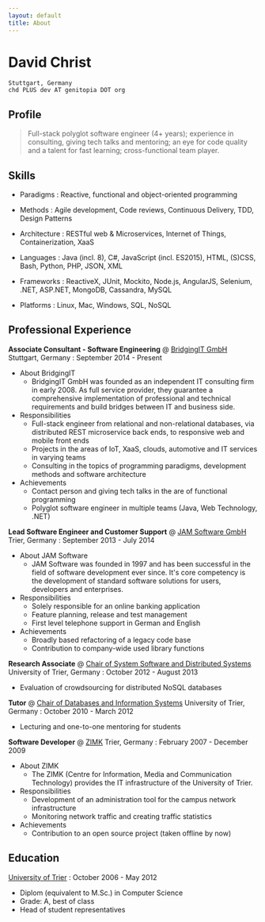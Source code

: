 ```yaml
---
layout: default
title: About
---
```

# David Christ

    Stuttgart, Germany
    chd PLUS dev AT genitopia DOT org


## Profile

> Full-stack polyglot software engineer (4+ years);
> experience in consulting, giving tech talks and mentoring;
> an eye for code quality and a talent for fast learning;
> cross-functional team player.


## Skills

* Paradigms
: Reactive, functional and object-oriented programming

* Methods
: Agile development, Code reviews, Continuous Delivery, TDD, Design Patterns

* Architecture
: RESTful web & Microservices, Internet of Things, Containerization, XaaS

* Languages
: Java (incl. 8), C#, JavaScript (incl. ES2015), HTML, (S)CSS, Bash, Python, PHP, JSON, XML

* Frameworks
: ReactiveX, JUnit, Mockito, Node.js, AngularJS, Selenium, .NET, ASP.NET, MongoDB, Cassandra, MySQL

* Platforms
: Linux, Mac, Windows, SQL, NoSQL


## Professional Experience

**Associate Consultant - Software Engineering**
@ [BridgingIT GmbH](http://www.bridging-it.de/) Stuttgart, Germany
:  September 2014 - Present
* About BridgingIT
  * BridgingIT GmbH was founded as an independent IT consulting firm in early 2008. As full service provider, they guarantee a comprehensive implementation of professional and technical requirements and build bridges between IT and business side.
* Responsibilities
  * Full-stack engineer from relational and non-relational databases, via distributed REST microservice back ends, to responsive web and mobile front ends
  * Projects in the areas of IoT, XaaS, clouds, automotive and IT services in varying teams
  * Consulting in the topics of programming paradigms, development methods and software architecture
* Achievements
  * Contact person and giving tech talks in the are of functional programming
  * Polyglot software engineer in multiple teams (Java, Web Technology, .NET)

**Lead Software Engineer and Customer Support**
@ [JAM Software GmbH](http://www.jam-software.com/) Trier, Germany
: September 2013 - July 2014
* About JAM Software
  * JAM Software was founded in 1997 and has been successful in the field of software development ever since. It's core competency is the development of standard software solutions for users, developers and enterprises.
* Responsibilities
  * Solely responsible for an online banking application
  * Feature planning, release and test management
  * First level telephone support in German and English
* Achievements
  * Broadly based refactoring of a legacy code base
  * Contribution to company-wide used library functions

**Research Associate**
@ [Chair of System Software and Distributed Systems](https://www.uni-trier.de/index.php?id=2057&L=2) University of Trier, Germany
: October 2012 - August 2013
* Evaluation of crowdsourcing for distributed NoSQL databases

**Tutor**
@ [Chair of Databases and Information Systems](https://www.uni-trier.de/index.php?id=4671&L=2) University of Trier, Germany
: October 2010 - March 2012
* Lecturing and one-to-one mentoring for students

**Software Developer**
@ [ZIMK](https://www.uni-trier.de/index.php?id=518&L=2) Trier, Germany
: February 2007 - December 2009
* About ZIMK
  * The ZIMK (Centre for Information, Media and Communication Technology) provides the IT infrastructure of the University of Trier.
* Responsibilities
  * Development of an administration tool for the campus network infrastructure
  * Monitoring network traffic and creating traffic statistics
* Achievements
  * Contribution to an open source project (taken offline by now)


## Education

[University of Trier](http://www.uni-trier.de/)
: October 2006 - May 2012
* Diplom (equivalent to M.Sc.) in Computer Science
* Grade: A, best of class
* Head of student representatives
